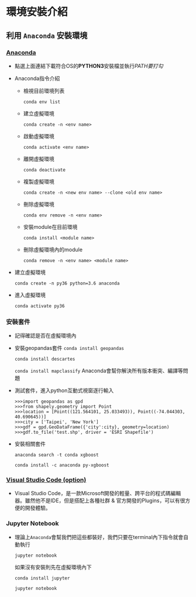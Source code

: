 # 環境安裝介紹

## 利用 `Anaconda` 安裝環境

### [Anaconda](https://www.anaconda.com/distribution/)
* 點選上面連結下載符合OS的**PYTHON3**安裝檔並執行*PATH要打勾*
* Anaconda指令介紹
    * 檢視目前環境列表

        `conda env list`
    * 建立虛擬環境

        `conda create -n <env name>`
    * 啟動虛擬環境

        `conda activate <env name>`
    * 離開虛擬環境

        `conda deactivate` 
    * 複製虛擬環境

        `conda create -n <new env name> --clone <old env name>`
    * 刪除虛擬環境

        `conda env remove -n <env name>`
    * 安裝module在目前環境

        `conda install <module name>` 
    * 刪除虛擬環境內的module
    
        `conda remove -n <env name> <module name>`
* 建立虛擬環境

    `conda create -n py36 python=3.6 anaconda`
* 進入虛擬環境

    `conda activate py36`

### 安裝套件
* 記得確認是否在虛擬環境內
* 安裝geopandas套件
    `conda install geopandas`
    
    `conda install descartes`
    
    `conda install mapclassify`
    Anaconda會幫你解決所有版本衝突、編譯等問題

* 測試套件，進入python互動式視窗逐行輸入
    ```
    >>>import geopandas as gpd
    >>>from shapely.geometry import Point
    >>>location = [Point((121.564101, 25.033493)), Point((-74.044303, 40.690645))]
    >>>city = ['Taipei', 'New York']
    >>>gdf = gpd.GeoDataFrame({'city':city}, geometry=location)
    >>>gdf.to_file('test.shp', driver = 'ESRI Shapefile')
    ```
* 安裝相關套件

    `anaconda search -t conda xgboost`
    
    `conda install -c anaconda py-xgboost`

### [Visual Studio Code (option)](https://code.visualstudio.com/)
* Visual Studio Code，是一款Microsoft開發的輕量、跨平台的程式碼編輯器。雖然他不是IDE，但是搭配上各種社群 & 官方開發的Plugins，可以有很方便的開發體驗。

### Jupyter Notebook 
* 理論上`Anaconda`會幫我們把這些都裝好，我們只要在terminal內下指令就會自動執行
    
    `jupyter notebook` 

    如果沒有安裝則先在虛擬環境內下

    `conda install jupyter`

    `jupyter notebook` 
